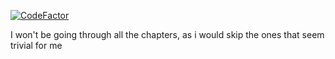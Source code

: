 [![CodeFactor](https://www.codefactor.io/repository/github/amine177/intro_computation/badge)](https://www.codefactor.io/repository/github/amine177/intro_computation)

I won't be going through all the chapters, as i would skip the ones that
seem trivial for me
